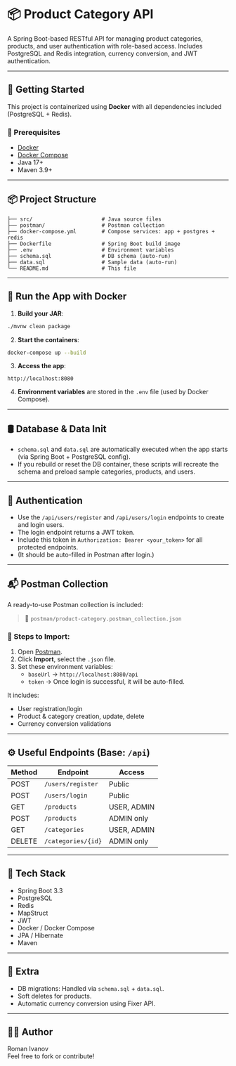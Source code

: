 # 📦 Product Category API

A Spring Boot-based RESTful API for managing product categories, products, and user authentication with role-based access. Includes PostgreSQL and Redis integration, currency conversion, and JWT authentication.

---

## 🚀 Getting Started

This project is containerized using **Docker** with all dependencies included (PostgreSQL + Redis).

### 🔧 Prerequisites

- [Docker](https://www.docker.com/)
- [Docker Compose](https://docs.docker.com/compose/)
- Java 17+
- Maven 3.9+

---

## 📦 Project Structure

```
├── src/                      # Java source files
├── postman/                  # Postman collection
├── docker-compose.yml        # Compose services: app + postgres + redis
├── Dockerfile                # Spring Boot build image
├── .env                      # Environment variables
├── schema.sql                # DB schema (auto-run)
├── data.sql                  # Sample data (auto-run)
└── README.md                 # This file
```

---

## 🐳 Run the App with Docker

1. **Build your JAR**:

```bash
./mvnw clean package
```

2. **Start the containers**:

```bash
docker-compose up --build
```

3. **Access the app**:

```
http://localhost:8080
```

4. **Environment variables** are stored in the `.env` file (used by Docker Compose).

---

## 🛢 Database & Data Init

- `schema.sql` and `data.sql` are automatically executed when the app starts (via Spring Boot + PostgreSQL config).
- If you rebuild or reset the DB container, these scripts will recreate the schema and preload sample categories, products, and users.

---

## 🔐 Authentication

- Use the `/api/users/register` and `/api/users/login` endpoints to create and login users.
- The login endpoint returns a JWT token.
- Include this token in `Authorization: Bearer <your_token>` for all protected endpoints. 
- (It should be auto-filled in Postman after login.)

---

## 📬 Postman Collection

A ready-to-use Postman collection is included:

> 📁 `postman/product-category.postman_collection.json`

### 🔄 Steps to Import:
1. Open [Postman](https://www.postman.com/).
2. Click **Import**, select the `.json` file.
3. Set these environment variables:
   - `baseUrl` → `http://localhost:8080/api`
   - `token` → Once login is successful, it will be auto-filled.

It includes:
- User registration/login
- Product & category creation, update, delete
- Currency conversion validations

---

## ⚙️ Useful Endpoints (Base: `/api`)

| Method | Endpoint                  | Access         |
|--------|---------------------------|----------------|
| POST   | `/users/register`         | Public         |
| POST   | `/users/login`            | Public         |
| GET    | `/products`               | USER, ADMIN    |
| POST   | `/products`               | ADMIN only     |
| GET    | `/categories`             | USER, ADMIN    |
| DELETE | `/categories/{id}`        | ADMIN only     |

---

## 🧩 Tech Stack

- Spring Boot 3.3
- PostgreSQL
- Redis
- MapStruct
- JWT
- Docker / Docker Compose
- JPA / Hibernate
- Maven

---

## 🧠 Extra

- DB migrations: Handled via `schema.sql` + `data.sql`.
- Soft deletes for products.
- Automatic currency conversion using Fixer API.

---

## 👨‍💻 Author

Roman Ivanov  
Feel free to fork or contribute!